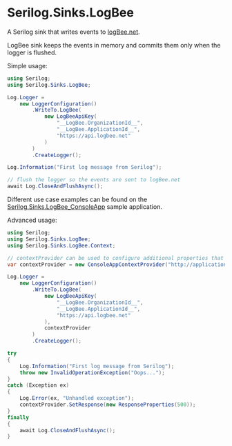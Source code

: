 # Serilog.Sinks.LogBee

A Serilog sink that writes events to [logBee.net](https://logbee.net).

LogBee sink keeps the events in memory and commits them only when the logger is flushed.

Simple usage:

```csharp
using Serilog;
using Serilog.Sinks.LogBee;

Log.Logger =
    new LoggerConfiguration()
        .WriteTo.LogBee(
            new LogBeeApiKey(
                "__LogBee.OrganizationId__",
                "__LogBee.ApplicationId__",
                "https://api.logbee.net"
            )
        )
        .CreateLogger();

Log.Information("First log message from Serilog");

// flush the logger so the events are sent to logBee.net
await Log.CloseAndFlushAsync();
```

Different use case examples can be found on the [Serilog.Sinks.LogBee_ConsoleApp](/samples/Serilog.Sinks.LogBee_ConsoleApp/) sample application.

Advanced usage:

```csharp
using Serilog;
using Serilog.Sinks.LogBee;
using Serilog.Sinks.LogBee.Context;

// contextProvider can be used to configure additional properties that are sent to logBee.net
var contextProvider = new ConsoleAppContextProvider("http://application/console/main");

Log.Logger =
    new LoggerConfiguration()
        .WriteTo.LogBee(
            new LogBeeApiKey(
                "__LogBee.OrganizationId__",
                "__LogBee.ApplicationId__",
                "https://api.logbee.net"
            ),
            contextProvider
        )
        .CreateLogger();

try
{
    Log.Information("First log message from Serilog");
    throw new InvalidOperationException("Oops...");
}
catch (Exception ex)
{
    Log.Error(ex, "Unhandled exception");
    contextProvider.SetResponse(new ResponseProperties(500));
}
finally
{
    await Log.CloseAndFlushAsync();
}
```